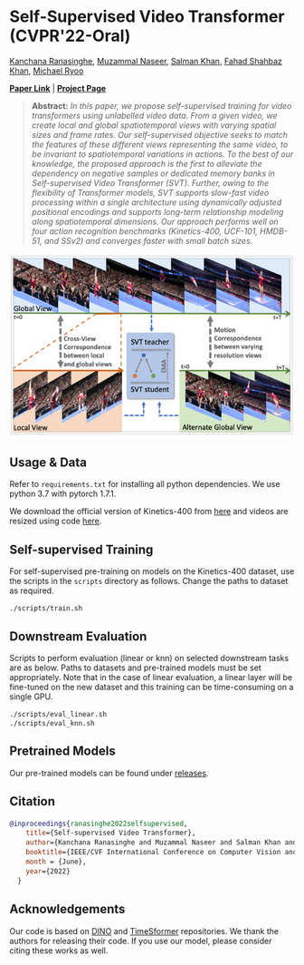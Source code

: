 # Self-Supervised Video Transformer (CVPR'22-Oral)

[Kanchana Ranasinghe](https://kahnchana.github.io),
[Muzammal Naseer](https://muzammal-naseer.netlify.app/),
[Salman Khan](https://salman-h-khan.github.io),
[Fahad Shahbaz Khan](https://sites.google.com/view/fahadkhans/home),
[Michael Ryoo](http://michaelryoo.com)

**[Paper Link](https://arxiv.org/abs/2112.01514)** | **[Project Page](https://kahnchana.github.io/svt)** 


> **Abstract:**
>*In this paper, we propose self-supervised training for video transformers using unlabelled video data. From a given video, we create local and global spatiotemporal views with varying spatial sizes and frame rates. Our self-supervised objective seeks to match the features of these different views representing the same video, to be invariant to spatiotemporal variations in actions. To the best of our knowledge, the proposed approach is the first to alleviate the dependency on negative samples or dedicated memory banks in Self-supervised Video Transformer (SVT). Further, owing to the flexibility of Transformer models, SVT supports slow-fast video processing within a single architecture using dynamically adjusted positional encodings and supports long-term relationship modeling along spatiotemporal dimensions. Our approach performs well on four action recognition benchmarks (Kinetics-400, UCF-101, HMDB-51, and SSv2) and converges faster with small batch sizes.*


<p align="center">
  <img alt="intro_image" src=".github/intro.png" width="650"/>
</p>



## Usage & Data
Refer to `requirements.txt` for installing all python dependencies. We use python 3.7 with pytorch 1.7.1. 

We download the official version of Kinetics-400 from [here](https://github.com/cvdfoundation/kinetics-dataset) and videos are resized using code [here](https://github.com/open-mmlab/mmaction2/tree/master/tools/data/kinetics).


## Self-supervised Training
For self-supervised pre-training on models on the Kinetics-400 dataset, use the scripts in the `scripts` directory as follows. Change the paths to dataset as required. 

```
./scripts/train.sh
``` 


## Downstream Evaluation
Scripts to perform evaluation (linear or knn) on selected downstream tasks are as below. Paths to datasets and pre-trained models must be set appropriately. Note that in the case of linear evaluation, a linear layer will be fine-tuned on the new dataset and this training can be time-consuming on a single GPU.  

```
./scripts/eval_linear.sh
./scripts/eval_knn.sh
``` 


## Pretrained Models
Our pre-trained models can be found under [releases](https://github.com/kahnchana/svt/releases/tag/v1.0).


## Citation

```bibtex
@inproceedings{ranasinghe2022selfsupervised,
    title={Self-supervised Video Transformer}, 
    author={Kanchana Ranasinghe and Muzammal Naseer and Salman Khan and Fahad Shahbaz Khan and Michael Ryoo},
    booktitle={IEEE/CVF International Conference on Computer Vision and Pattern Recognition},
    month = {June},
    year={2022}
  }
```


## Acknowledgements
Our code is based on [DINO](https://github.com/facebookresearch/dino) and [TimeSformer](https://github.com/facebookresearch/TimeSformer) repositories. We thank the authors for releasing their code. If you use our model, please consider citing these works as well.
